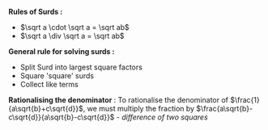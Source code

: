 **Rules of Surds :**
- $\sqrt a \cdot \sqrt a = \sqrt ab$
-  $\sqrt a \div \sqrt a = \sqrt ab$

**General rule for solving surds :**
- Split Surd into largest square factors
- Square 'square' surds 
- Collect like terms

**Rationalising the denominator** : 
To rationalise the denominator of $\frac{1}{a\sqrt{b}+c\sqrt{d}}$, we must multiply the fraction by $\frac{a\sqrt{b}-c\sqrt{d}}{a\sqrt{b}-c\sqrt{d}}$ -  *difference of two squares*
